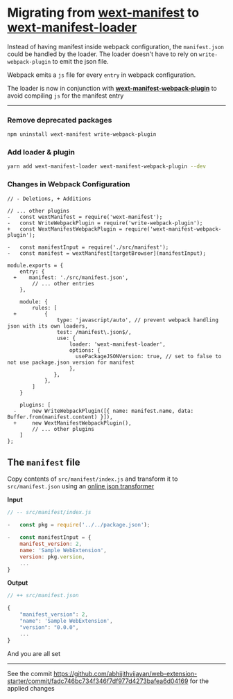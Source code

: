 # Migrating from [wext-manifest](https://www.npmjs.com/package/wext-manifest) to [wext-manifest-loader](https://www.npmjs.com/package/wext-manifest-loader)

Instead of having manifest inside webpack configuration, the `manifest.json` could be handled by the loader.
The loader doesn't have to rely on `write-webpack-plugin` to emit the json file.

Webpack emits a `js` file for every `entry` in webpack configuration.

The loader is now in conjunction with **[wext-manifest-webpack-plugin](https://www.npmjs.com/package/wext-manifest-webpack-plugin)** to avoid compiling `js` for the manifest entry

<hr />

### Remove deprecated packages

```sh
npm uninstall wext-manifest write-webpack-plugin
```

### Add loader & plugin

```sh
yarn add wext-manifest-loader wext-manifest-webpack-plugin --dev
```

### Changes in Webpack Configuration

```
// - Deletions, + Additions

// ... other plugins
-   const wextManifest = require('wext-manifest');
-   const WriteWebpackPlugin = require('write-webpack-plugin');
+   const WextManifestWebpackPlugin = require('wext-manifest-webpack-plugin');

-   const manifestInput = require('./src/manifest');
-   const manifest = wextManifest[targetBrowser](manifestInput);

module.exports = {
    entry: {
  +    manifest: './src/manifest.json',
        // ... other entries
    },

    module: {
        rules: [
  +         {
                type: 'javascript/auto', // prevent webpack handling json with its own loaders,
                test: /manifest\.json$/,
                use: {
                    loader: 'wext-manifest-loader',
                    options: {
                      usePackageJSONVersion: true, // set to false to not use package.json version for manifest
                    },
               },
            },
        ]
    }

    plugins: [
  -     new WriteWebpackPlugin([{ name: manifest.name, data: Buffer.from(manifest.content) }]),
  +     new WextManifestWebpackPlugin(),
        // ... other plugins
    ]
};
```

## The `manifest` file

Copy contents of `src/manifest/index.js` and transform it to `src/manifest.json` using an [online json transformer](https://jsonformatter.curiousconcept.com/)

**Input**
```js
// -- src/manifest/index.js

-   const pkg = require('../../package.json');

-   const manifestInput = {
    manifest_version: 2,
    name: 'Sample WebExtension',
    version: pkg.version,
    ...
}
```
**Output**
```js
// ++ src/manifest.json

{
    "manifest_version": 2,
    "name": 'Sample WebExtension',
    "version": "0.0.0",
    ...
}

```

And you are all set

<hr />

See the commit https://github.com/abhijithvijayan/web-extension-starter/commit/fadc746bc734f346f7df977d4273bafea6d04169 for the applied changes
